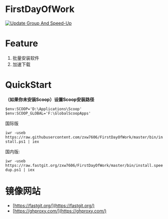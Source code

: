 # FirstDayOfWork

[![Update Group And Speed-Up](https://github.com/zxw7606/FirstDayOfWork/actions/workflows/Update%20Group%20And%20Speed-Up.yml/badge.svg)](https://github.com/zxw7606/FirstDayOfWork/actions/workflows/Update%20Group%20And%20Speed-Up.yml)

# Feature

1. 批量安装软件
2. 加速下载

# QuickStart

**（如果你未安装Scoop）设置Scoop安装路径**

```
$env:SCOOP='D:\Applications\Scoop'
$env:SCOOP_GLOBAL='F:\GlobalScoopApps'
```


国际版

`iwr -useb https://raw.githubusercontent.com/zxw7606/FirstDayOfWork/master/bin/install.ps1 | iex`

国内版:

`iwr -useb https://raw.fastgit.org/zxw7606/FirstDayOfWork/master/bin/install.speedup.ps1 | iex`

# 镜像网站

- [https://fastgit.org/](https://fastgit.org/)
- [https://ghproxy.com/](https://ghproxy.com/)